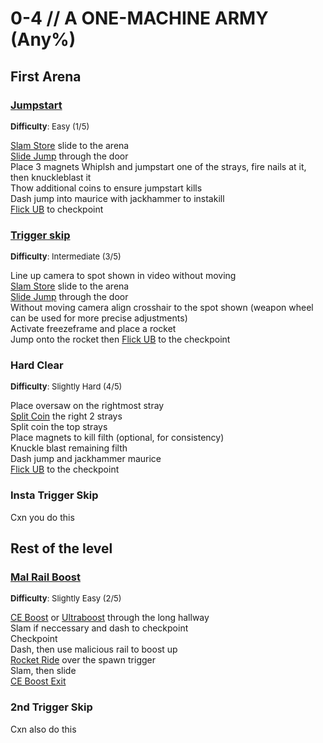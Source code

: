 # 0-4 // A ONE-MACHINE ARMY (Any%)


## First Arena

### [Jumpstart](https://youtu.be/8oITzC_7xmg)
<font size="2">
    <b>Difficulty</b>: Easy (1/5)
</font> <br/> 

[Slam Store](/speedrun-tech.md#slam-store) slide to the arena <br/>
[Slide Jump](/speedrun-tech.md#slide-jump) through the door <br/>
Place 3 magnets
Whiplsh and jumpstart one of the strays, fire nails at it, then knuckleblast it <br/>
Thow additional coins to ensure jumpstart kills <br/>
Dash jump into maurice with jackhammer to instakill<br/>
[Flick UB](/speedrun-tech.md#flick-ub) to checkpoint

### [Trigger skip](https://youtu.be/foBhu5TiZok)
<font size="2">
    <b>Difficulty</b>: Intermediate (3/5)
</font> <br/> 

Line up camera to spot shown in video without moving<br/>
[Slam Store](/speedrun-tech.md#slam-store) slide to the arena <br/>
[Slide Jump](/speedrun-tech.md#slide-jump) through the door <br/>
Without moving camera align crosshair to the spot shown (weapon wheel can be used for more precise adjustments) <br/>
Activate freezeframe and place a rocket <br/>
Jump onto the rocket then [Flick UB](/speedrun-tech.md#flick-ub) to the checkpoint<br/>

### Hard Clear
<font size="2">
    <b>Difficulty</b>: Slightly Hard (4/5)
</font> <br/> 

Place oversaw on the rightmost stray <br/>
[Split Coin](/speedrun-tech.md#split-coins) the right 2 strays <br/>
Split coin the top strays <br/>
Place magnets to kill filth (optional, for consistency) <br/>
Knuckle blast remaining filth <br/>
Dash jump and jackhammer maurice <br/>
[Flick UB](/speedrun-tech.md#flick-ub) to the checkpoint

### Insta Trigger Skip
Cxn you do this


## Rest of the level

### [Mal Rail Boost](https://youtu.be/z3r3dL_k9bs)
<font size="2">
    <b>Difficulty</b>: Slightly Easy (2/5)
</font> <br/> 

[CE Boost](/speedrun-tech.md#ce-boost-core-eject-boost) or [Ultraboost](/speedrun-tech.md#ub-ultraboost) through the long hallway <br/>
Slam if neccessary and dash to checkpoint <br/>
Checkpoint <br/>
Dash, then use malicious rail to boost up <br/>
[Rocket Ride](/speedrun-tech.md#instant-rocket-ride) over the spawn trigger <br/>
Slam, then slide <br/>
[CE Boost Exit](/speedrun-tech.md#ce-boost-exit) <br/>

### 2nd Trigger Skip
Cxn also do this
